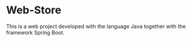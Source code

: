 # Web-Store
This is a web project developed with the language Java together with the framework Spring Boot.
